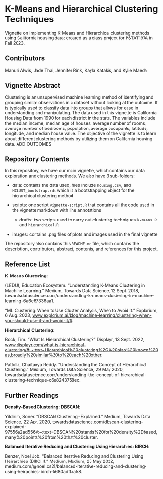 # K-Means and Hierarchical Clustering Techniques

Vignette on implementing K-Means and Hierarchical clustering methods using California housing data; created as a class project for PSTAT197A in Fall 2023.

## Contributors ##
Manuri Alwis, Jade Thai, Jennifer Rink, Kayla Katakis, and Kylie Maeda

## Vignette Abstract ##
Clustering is an unsupervised machine learning method of identifying and grouping similar observations in a dataset without looking at the outcome. It is typically used to classify data into groups that allows for ease in understanding and manipulating. The data used in this vignette is California Housing Data from 1990 for each district in the state. The variables include the median income, median age of houses, average number of rooms, average number of bedrooms, population, average occupants, latitude, longitude, and median house value. The objective of the vignette is to learn about different clustering methods by utilizing them on California housing data. ADD OUTCOMES

## Repository Contents ##
In this repository, we have our main vignette, which contains our data exploration and clustering methods. We also have 3 sub-folders:

-   data: contains the data used, files include `housing.csv`, and `HCLUST_bootstrap.rds` which is a bootstrapping object for the hierarchical clustering method

-   scripts: one script `vignette-script.R` that contains all the code used in the vignette markdown with line annotations

    -   drafts: two scripts used to carry out clustering techniques `k-means.R` and `hierarchical.R`

-   images: contains .png files of plots and images used in the final vignette

The repository also contains this `README.md` file, which contains the description, contributors, abstract, contents, and references for this project.

## Reference List ## 

**K-Means Clustering**:

(LEDU), Education Ecosystem. “Understanding K-Means Clustering in Machine Learning.” Medium, Towards Data Science, 12 Sept. 2018, towardsdatascience.com/understanding-k-means-clustering-in-machine-learning-6a6e67336aa1. 


“ML Clustering: When to Use Cluster Analysis, When to Avoid It.” Explorium, 6 Aug. 2023, www.explorium.ai/blog/machine-learning/clustering-when-you-should-use-it-and-avoid-it/#.


**Hierarchical Clustering**:

Bock, Tim. “What Is Hierarchical Clustering?” Displayr, 13 Sept. 2022, www.displayr.com/what-is-hierarchical-clustering/#:~:text=Hierarchical%20clustering%2C%20also%20known%20as,broadly%20similar%20to%20each%20other. 

Patlolla, Chaitanya Reddy. “Understanding the Concept of Hierarchical Clustering.” Medium, Towards Data Science, 29 May 2020, towardsdatascience.com/understanding-the-concept-of-hierarchical-clustering-technique-c6e8243758ec.



## Further Readings ##

**Density-Based Clustering: DBSCAN**:

Yildirim, Soner. “DBSCAN Clustering - Explained.” Medium, Towards Data Science, 22 Apr. 2020, towardsdatascience.com/dbscan-clustering-explained-97556a2ad556#:~:text=DBSCAN%20stands%20for%20density%2Dbased,many%20points%20from%20that%20cluster. 


**Balanced Iterative Reducing and Clustering Using Hierarchies: BIRCH**:

Benzer, Noel Job. “Balanced Iterative Reducing and Clustering Using Heirarchies (BIRCH).” Medium, Medium, 25 May 2022, medium.com/@noel.cs21/balanced-iterative-reducing-and-clustering-using-heirachies-birch-5680adffaa58. 


